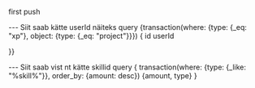 first push

--- Siit saab kätte userId näiteks
query {transaction(where: {type: {\_eq: "xp"}, object: {type: {\_eq: "project"}}}) {
id
userId

}}

--- Siit saab vist nt kätte skillid
query {
transaction(where: {type: {\_like: "%skill%"}},
order_by: {amount: desc}) {amount, type}
}
